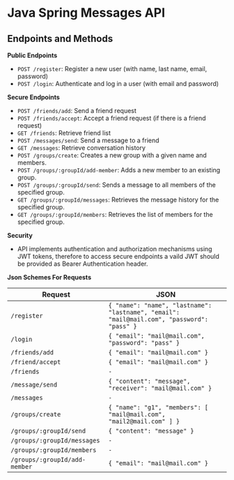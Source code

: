# Java Spring Messages API

## Endpoints and Methods

**Public Endpoints**

- `POST /register`: Register a new user (with name, last name, email, password)
- `POST /login`: Authenticate and log in a user (with email and password)

**Secure Endpoints**

- `POST /friends/add`: Send a friend request
- `POST /friends/accept`: Accept a friend request (if there is a friend request)
- `GET /friends`: Retrieve friend list
- `POST /messages/send`: Send a message to a friend
- `GET /messages`: Retrieve conversation history
- `POST /groups/create`: Creates a new group with a given name and members.
- `POST /groups/:groupId/add-member`: Adds a new member to an existing group.
- `POST /groups/:groupId/send`: Sends a message to all members of the specified group.
- `GET /groups/:groupId/messages`: Retrieves the message history for the specified group.
- `GET /groups/:groupId/members`: Retrieves the list of members for the specified group.

**Security**

- API implements authentication and authorization mechanisms using JWT tokens, therefore to access secure endpoints a vaild JWT should be provided as Bearer Authentication header.

**Json Schemes For Requests**

| Request                       | JSON                                                                                       |
|-------------------------------|--------------------------------------------------------------------------------------------|
| `/register`                   | `{ "name": "name", "lastname": "lastname", "email": "mail@mail.com", "password": "pass" }` |
| `/login`                      | `{ "email": "mail@mail.com", "password": "pass" }`                                         |
| `/friends/add`                | `{ "email": "mail@mail.com" }`                                                             |
| `/friend/accept`              | `{ "email": "mail@mail.com" }`                                                             |
| `/friends`                    | `-`                                                                                        |
| `/message/send`               | `{ "content": "message", "receiver": "mail@mail.com" }`                                    |
| `/messages `                  | `-`                                                                                        
| `/groups/create`              | `{ "name": "g1", "members": [ "mail@mail.com", "mail2@mail.com" ] }`                       |
| `/groups/:groupId/send`       | `{ "content": "message" }`                                                                 |
| `/groups/:groupId/messages`   | `-`                                                                                        |
| `/groups/:groupId/members`    | `-`                                                                                        |
| `/groups/:groupId/add-member` | `{ "email": "mail@mail.com" }`                                                                     |
